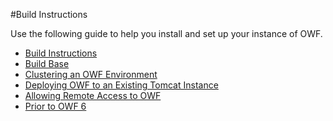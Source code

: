 #Build Instructions

Use the following guide to help you install and set up your instance of OWF.

* [Build Instructions](https://github.com/ozoneplatform/owf/wiki/Build-Instructions)   
* [Build Base](OWF-7-Build-Base)
* [Clustering an OWF Environment](OWF-7-Clustering-an-OWF-Environment)
* [Deploying OWF to an Existing Tomcat Instance](OWF-7-Deploy-OWF-in-Existing-Tomcat-Instance)
* [Allowing Remote Access to OWF](OWF-7-Allowing-Remote-Access-to-OWF)
* [Prior to OWF 6](OWF-7-Prior-to-OWF-6)